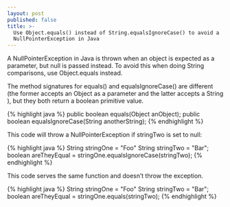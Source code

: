```yaml
---
layout: post
published: false
title: >-
  Use Object.equals() instead of String.equalsIgnoreCase() to avoid a
  NullPointerException in Java
---
```

A NullPointerException in Java is thrown when an object is expected as a parameter, but null is passed instead. To avoid this when doing String comparisons, use Object.equals instead.

The method signatures for equals() and equalsIgnoreCase() are different (the former accepts an Object as a parameter and the latter accepts a String ), but they both return a boolean primitive value.

{% highlight java %}
public boolean equals(Object anObject);
public boolean equalsIgnoreCase(String anotherString);
{% endhighlight %}

This code will throw a NullPointerException if stringTwo is set to null:

{% highlight java %}
String stringOne = "Foo"
String stringTwo = "Bar";
boolean areTheyEqual = stringOne.equalsIgnoreCase(stringTwo);
{% endhighlight %}

This code serves the same function and doesn’t throw the exception.

{% highlight java %}
String stringOne = "Foo"
String stringTwo = "Bar";
boolean areTheyEqual = stringOne.equals(stringTwo);
{% endhighlight %}